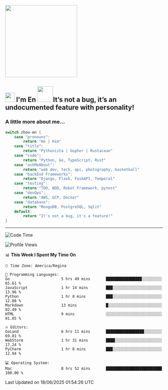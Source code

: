 <img align='center' src="https://media.giphy.com/media/GP1TJJSV4Ys1r64q2A/giphy.gif" width="230">

<h2><img src="https://emojis.slackmojis.com/emojis/images/1531849430/4246/blob-sunglasses.gif?1531849430" width="30"/> I'm En <img src="https://media.giphy.com/media/12oufCB0MyZ1Go/giphy.gif" width="50">It’s not a bug, it’s an undocumented feature with personality!</h2>


<!-- <img align='right' src="https://media.giphy.com/media/M9gbBd9nbDrOTu1Mqx/giphy.gif" width="230"> -->


### A little more about me... 
<!--
```javascript
const zhou-en = {
    pronouns: "He" | "Him",
    title: "Pythonista" | "Gopher" | "Rustacean",
    code: ["Python", "Go", "Rust", "TypeScript"],
    askMeAbout: ["web dev", "tech", "app dev", "photography"],
    technologies: {
        backEnd: {
            python: ["Django", "Flask", "FaskAPI"],
            go: []
        },
        scraping: ["selenium", "scrapy", "spider"],
        testing: ["Robot Framework"],
        devOps: ["AWS", "Docker", "GCP", "Nginx"],
        databases: ["mongo", "postgresql", "sqlite"],
        misc: ["Firebase", "Heroku"]
    },
    architecture: ["Event Driven Architecture", "Microservices"],
    currentFocus: ["Temporal", "Rust"],
    funFact: "It's not a bug, it's a feature!"
};
```
  -->

```go
switch zhou-en {
    case "pronouns":
        return "He | Him"
    case "title":
        return "Pythonista | Gopher | Rustacean"
    case "code":
        return "Python, Go, TypeScript, Rust"
    case "askMeAbout":
        return "web dev, tech, api, photography, basketball"
    case "backEnd Frameworks":
        return "Django, Flask, FaskAPI, Temporal"
    case "testing":
        return "TDD, BDD, Robot Framework, pytest"
    case "devOps":
        return "AWS, GCP, Docker"
    case "database":
        return "MongoDB, PostgreSQL, Sqlit"
    default:
        return "It's not a bug, it's a feature!"
}
```




---
<!--START_SECTION:waka-->
![Code Time](http://img.shields.io/badge/Code%20Time-2%2C340%20hrs%2038%20mins-blue)

![Profile Views](http://img.shields.io/badge/Profile%20Views-0-blue)

📊 **This Week I Spent My Time On** 

```text
🕑︎ Time Zone: America/Regina

💬 Programming Languages: 
Go                       5 hrs 49 mins       ████████████████░░░░░░░░░   65.61 % 
JavaScript               1 hr 14 mins        ███░░░░░░░░░░░░░░░░░░░░░░   13.96 % 
Python                   1 hr 8 mins         ███░░░░░░░░░░░░░░░░░░░░░░   12.88 % 
Markdown                 13 mins             █░░░░░░░░░░░░░░░░░░░░░░░░   02.49 % 
HTML                     9 mins              ░░░░░░░░░░░░░░░░░░░░░░░░░   01.85 % 

🔥 Editors: 
GoLand                   6 hrs 11 mins       █████████████████░░░░░░░░   69.81 % 
WebStorm                 1 hr 31 mins        ████░░░░░░░░░░░░░░░░░░░░░   17.24 % 
PyCharm                  1 hr 8 mins         ███░░░░░░░░░░░░░░░░░░░░░░   12.94 % 

💻 Operating System: 
Mac                      8 hrs 52 mins       █████████████████████████   100.00 % 
```


 Last Updated on 18/06/2025 01:54:26 UTC
<!--END_SECTION:waka-->
